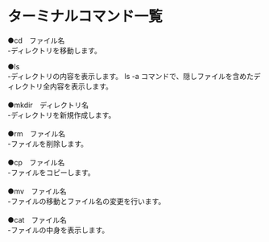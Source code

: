 # ターミナルコマンド一覧

●cd　ファイル名<br>
-ディレクトリを移動します。<br>

●ls<br>
-ディレクトリの内容を表示します。 ls -a コマンドで、隠しファイルを含めたディレクトリ全内容を表示します。<br>
<br>
●mkdir　ディレクトリ名<br>
-ディレクトリを新規作成します。<br>
<br>
●rm　ファイル名<br>
-ファイルを削除します。<br>
<br>
●cp　ファイル名<br>
-ファイルをコピーします。<br>
<br>
●mv　ファイル名<br>
-ファイルの移動とファイル名の変更を行います。<br>
<br>
●cat　ファイル名<br>
-ファイルの中身を表示します。<br>
<br>
